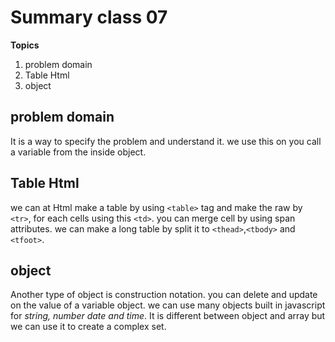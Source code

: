 # Summary class 07
**Topics**
1. problem domain
2. Table Html
3. object

## problem domain 
It is a way to specify the problem and understand it. we use this on you call a variable from the inside object.

## Table Html
we can at Html make a table by using `<table>` tag and make the raw by `<tr>`, for each cells using this `<td>`. you can merge cell by using span attributes. we can make a long table by split it to `<thead>`,`<tbody>` and `<tfoot>`.

## object 
Another type of object is construction notation. you can delete and update on the value of a variable object. we can use many objects built in javascript for *string, number date and time*. It is different between object and array but we can use it to create a complex set.

